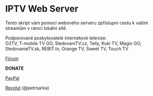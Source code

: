 <h1>IPTV Web Server</h1>

<p>

Tento skript vám pomocí webového serveru zpřístupní cestu k vaším streamům v rámci lokální sítě.

Podporované poskytovatelé internetové televize:<br>
O2TV, T-mobile TV GO, SledovaniTV.cz, Telly, Kuki TV, Magio GO, SledovanieTV.sk, REBIT.tv, Orange TV, Sweet TV, Touch TV

<p>

<a href="https://www.xbmc-kodi.cz/prispevek-iptv-web-server-v1-6-1">Fórum</a>

<p>

<b>DONATE</b>

<a href="https://www.paypal.me/petrsaros">PayPal</a>

<a href="https://revolut.me/petrsarka">Revolut</a> (@petrsarka)

<p>
